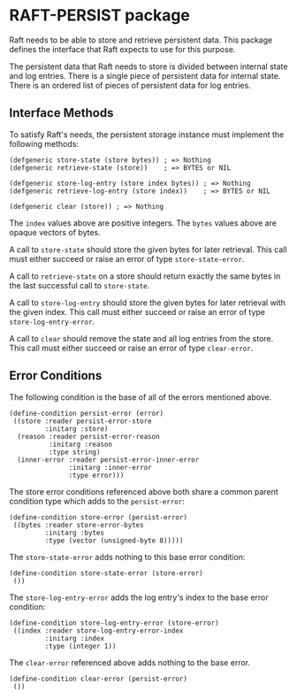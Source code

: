 RAFT-PERSIST package
====================

Raft needs to be able to store and retrieve persistent data.
This package defines the interface that Raft expects to use for this purpose.

The persistent data that Raft needs to store is divided between internal state and log entries.
There is a single piece of persistent data for internal state.
There is an ordered list of pieces of persistent data for log entries.


Interface Methods
-----------------

To satisfy Raft's needs, the persistent storage instance must implement the following methods:

    (defgeneric store-state (store bytes)) ; => Nothing
    (defgeneric retrieve-state (store))    ; => BYTES or NIL

    (defgeneric store-log-entry (store index bytes)) ; => Nothing
    (defgeneric retrieve-log-entry (store index))    ; => BYTES or NIL

    (defgeneric clear (store)) ; => Nothing

The `index` values above are positive integers.
The `bytes` values above are opaque vectors of bytes.

A call to `store-state` should store the given bytes for later retrieval.
This call must either succeed or raise an error of type `store-state-error`.

A call to `retrieve-state` on a store should return exactly the same bytes in the last successful call to `store-state`.

A call to `store-log-entry` should store the given bytes for later retrieval with the given index.
This call must either succeed or raise an error of type `store-log-entry-error`.

A call to `clear` should remove the state and all log entries from the store.
This call must either succeed or raise an error of type `clear-error`.


Error Conditions
----------------

The following condition is the base of all of the errors mentioned above.

    (define-condition persist-error (error)
     ((store :reader persist-error-store
             :initarg :store)
      (reason :reader persist-error-reason
              :initarg :reason
              :type string)
      (inner-error :reader persist-error-inner-error
                   :initarg :inner-error
                   :type error)))

The store error conditions referenced above both share a common parent condition type which adds to the `persist-error`:

    (define-condition store-error (persist-error)
     ((bytes :reader store-error-bytes
             :initarg :bytes
             :type (vector (unsigned-byte 8)))))

The `store-state-error` adds nothing to this base error condition:

    (define-condition store-state-error (store-error)
     ())

The `store-log-entry-error` adds the log entry's index to the base error condition:

    (define-condition store-log-entry-error (store-error)
     ((index :reader store-log-entry-error-index
             :initarg :index
             :type (integer 1))

The `clear-error` referenced above adds nothing to the base error.

    (define-condition clear-error (persist-error)
     ())
